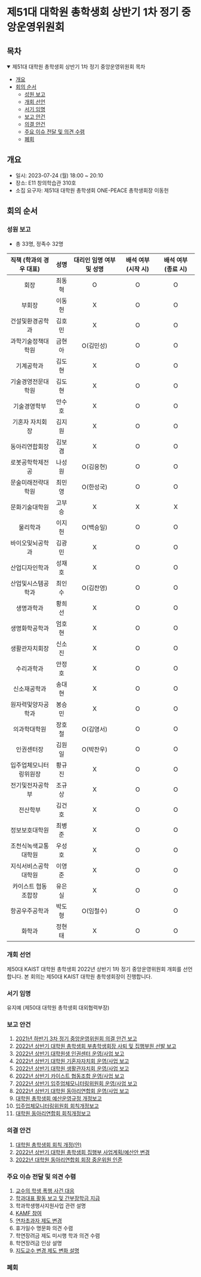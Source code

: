제51대 대학원 총학생회 상반기 1차 정기 중앙운영위원회
===

## 목차
<details open>
<summary>제51대 대학원 총학생회 상반기 1차 정기 중앙운영위원회 목차</summary>
  
- [개요](#개요) 
- [회의 순서](#회의-순서) 
	- [성원 보고](#성원-보고) 
	- [개회 선언](#개회-선언) 
	- [서기 임명](#서기-임명) 
	- [보고 안건](#보고-안건) 
	- [의결 안건](#의결-안건) 
	- [주요 이슈 전달 및 의견 수렴](#주요-이슈-전달-및-의견-수렴) 
	- [폐회](#폐회) 
</details>

## 개요
- 일시: 2023-07-24 (월) 18:00 ~ 20:10
- 장소: E11 창의학습관 310호
- 소집 요구자: 제51대 대학원 총학생회 ONE-PEACE 총학생회장 이동헌

## 회의 순서
### 성원 보고
- 총 33명, 정족수 32명

| 직책 (학과의 경우 대표) | 성명 | 대리인 임명 여부 및 성명 | 배석 여부 (시작 시) | 배석 여부 (종료 시) |
|:---:|:---:|:---:|:---:|:---:|
| 회장 | 최동혁 | O | O | O |
| 부회장 | 이동헌 | X | O | O |
| 건설및환경공학과 | 김호민 | X | O | O |
| 과학기술정책대학원 | 금현아 | O(김민성) | O | O |
| 기계공학과 | 김도현 | X | O | O |
| 기술경영전문대학원 | 김도현 | X | O | O |
| 기술경영학부 | 안수호 | X | O | O |
| 기혼자 자치회장 | 김지원 | X | O | O |
| 동아리연합회장 | 김보겸 | X | O | O |
| 로봇공학학제전공 | 나성원 | O(김응현) | O | O |
| 문술미래전략대학원 | 최민영 | O(한성국) | O | O |
| 문화기술대학원 | 고부승 | X | X | X |
| 물리학과 | 이지헌 | O(백승일) | O | O |
| 바이오및뇌공학과 | 김광민 | X | O | O |
| 산업디자인학과 | 성재호 | X | O | O |
| 산업및시스템공학과 | 최인수 | O(김찬영) | O | O |
| 생명과학과 | 황희선 | X | O | O |
| 생명화학공학과 | 엄호현 | X | O | O |
| 생활관자치회장 | 신소진 | X | O | O |
| 수리과학과 | 안정호 | X | O | O |
| 신소재공학과 | 송대현 | X | O | O |
| 원자력및양자공학과 | 봉승민 | X | O | O |
| 의과학대학원 | 장호철 | O(김영서) | O | O |
| 인권센터장 | 김원일 | O(박찬우) | O | O |
| 입주업체모니터링위원장 | 황규진 | X | O | O |
| 전기및전자공학부 | 조규상 | X | O | O |
| 전산학부 | 김건호 | X | O | O |
| 정보보호대학원 | 최병준 | X | O | O |
| 조천식녹색교통대학원 | 우성호 | X | O | O |
| 지식서비스공학대학원 | 이영준 | X | O | O |
| 카이스트 협동조합장 | 유은실 | X | O | O |
| 항공우주공학과 | 박도형 | O(임철수) | O | O |
| 화학과 | 정현태 | X | O | O |

### 개회 선언
제50대 KAIST 대학원 총학생회 2022년 상반기 1차 정기 중앙운영위원회 개회를 선언합니다. 본 회의는 제50대 KAIST 대학원 총학생회장이 진행합니다.

### 서기 임명
유지예 (제50대 대학원 총학생회 대외협력부장)

### 보고 안건
1. [2021년 하반기 3차 정기 중앙운영위원회 의결 안건 보고](보고안건/2021년-하반기-3차-정기-중앙운영위원회-의결-안건-보고.md) 
2. [2022년 상반기 대학원 총학생회 부총학생회장 사퇴 및 집행부원 선발 보고](보고안건/2022년-상반기-대학원-총학생회-부총학생회장-사퇴-및-집행부원-선발-보고.md) 
3. [2022년 상반기 대학원생 인권센터 운영/사업 보고](보고안건/2022년-상반기-대학원생-인권센터-운영사업-보고.md) 
4. [2022년 상반기 대학원 기혼자자치회 운영/사업 보고](보고안건/2022년-상반기-대학원-기혼자자치회-운영사업-보고.md) 
5. [2022년 상반기 대학원 생활관자치회 운영/사업 보고](보고안건/2022년-상반기-대학원-생활관자치회-운영사업-보고.md) 
6. [2022년 상반기 카이스트 협동조합 운영/사업 보고](보고안건/2022년-상반기-카이스트-협동조합-운영사업-보고.md) 
7. [2022년 상반기 입주업체모니터링위원회 운영/사업 보고](보고안건/2022년-상반기-입주업체모니터링위원회-운영사업-보고.md) 
8. [2022년 상반기 대학원 동아리연합회 운영/사업 보고](보고안건/2022년-상반기-대학원-동아리연합회-운영사업-보고.md)
9. [대학원 총학생회 예산운영규정 개정보고](보고안건/대학원-총학생회-예산운영규정-개정보고.md)
9. [입주업체모니터링위원회 회칙개정보고](보고안건/입주업체모니터링위원회-2022년-상반기-회칙개정보고.md)
10. [대학원 동아리연합회 회칙개정보고](보고안건/대학원-동아리연합회-2022년-상반기-회칙개정보고.md)

### 의결 안건
1. [대학원 총학생회 회칙 개정(안)](의결안건/agenda1.md)
2. [2022년 상반기 대학원 총학생회 집행부 사업계획/예산안 변경](의결안건/agenda2.md)
3. [2022년 대학원 동아리연합회 회장 중운위원 인준](의결안건/agenda3.md)


### 주요 이슈 전달 및 의견 수렴
1. [교수의 학생 폭행 사건 대응](기타안건/agenda1.md)
2. [학과대표 활동 보고 및 간부장학금 지급](기타안건/agenda2.md)
3. 학과학생행사지원사업 관련 설명
4. [KAMF 참여](기타안건/agenda3.md)
5. [연차초과자 제도 변경](기타안건/agenda4.md)
6. 휴가일수 명문화 의견 수렴
7. 학연장려금 제도 미시행 학과 의견 수렴
8. 학연장려금 인상 설명
9. [지도교수 변경 제도 변화 설명](기타안건/agenda5.md)


### 폐회
